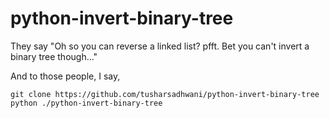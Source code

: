 # python-invert-binary-tree

They say "Oh so you can reverse a linked list? pfft. Bet you can't invert a binary tree though..."

And to those people, I say,

```
git clone https://github.com/tusharsadhwani/python-invert-binary-tree
python ./python-invert-binary-tree
```
